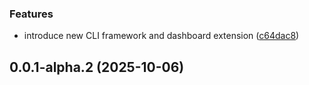 ### Features

* introduce new CLI framework and dashboard extension ([c64dac8](https://github.com/xraph/forge/commit/c64dac8351f17444040c26fb65351d648c8474a3))



## 0.0.1-alpha.2 (2025-10-06)
